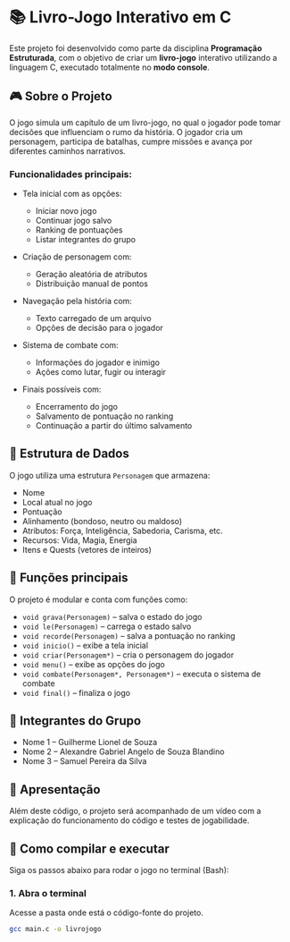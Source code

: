 # 📚 Livro-Jogo Interativo em C

Este projeto foi desenvolvido como parte da disciplina **Programação Estruturada**, com o objetivo de criar um **livro-jogo** interativo utilizando a linguagem C, executado totalmente no **modo console**.

## 🎮 Sobre o Projeto

O jogo simula um capítulo de um livro-jogo, no qual o jogador pode tomar decisões que influenciam o rumo da história. O jogador cria um personagem, participa de batalhas, cumpre missões e avança por diferentes caminhos narrativos.

### Funcionalidades principais:

- Tela inicial com as opções:
  - Iniciar novo jogo
  - Continuar jogo salvo
  - Ranking de pontuações
  - Listar integrantes do grupo

- Criação de personagem com:
  - Geração aleatória de atributos
  - Distribuição manual de pontos

- Navegação pela história com:
  - Texto carregado de um arquivo
  - Opções de decisão para o jogador

- Sistema de combate com:
  - Informações do jogador e inimigo
  - Ações como lutar, fugir ou interagir

- Finais possíveis com:
  - Encerramento do jogo
  - Salvamento de pontuação no ranking
  - Continuação a partir do último salvamento

## 🧠 Estrutura de Dados

O jogo utiliza uma estrutura `Personagem` que armazena:

- Nome  
- Local atual no jogo  
- Pontuação  
- Alinhamento (bondoso, neutro ou maldoso)  
- Atributos: Força, Inteligência, Sabedoria, Carisma, etc.  
- Recursos: Vida, Magia, Energia  
- Itens e Quests (vetores de inteiros)

## 🔧 Funções principais

O projeto é modular e conta com funções como:

- `void grava(Personagem)` – salva o estado do jogo  
- `void le(Personagem)` – carrega o estado salvo  
- `void recorde(Personagem)` – salva a pontuação no ranking  
- `void inicio()` – exibe a tela inicial  
- `void criar(Personagem*)` – cria o personagem do jogador  
- `void menu()` – exibe as opções do jogo  
- `void combate(Personagem*, Personagem*)` – executa o sistema de combate  
- `void final()` – finaliza o jogo

## 👥 Integrantes do Grupo

- Nome 1 – Guilherme Lionel de Souza  
- Nome 2 – Alexandre Gabriel Angelo de Souza Blandino
- Nome 3 – Samuel Pereira da Silva

## 🎥 Apresentação

Além deste código, o projeto será acompanhado de um vídeo com a explicação do funcionamento do código e testes de jogabilidade.

## 🚀 Como compilar e executar

Siga os passos abaixo para rodar o jogo no terminal (Bash):

### 1. Abra o terminal

Acesse a pasta onde está o código-fonte do projeto.

```bash
gcc main.c -o livrojogo

